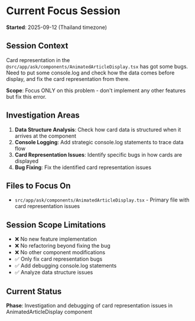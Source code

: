 # Current Focus Session

**Started**: 2025-09-12 (Thailand timezone)

## Session Context

Card representation in the `@src/app/ask/components/AnimatedArticleDisplay.tsx` has got some bugs. Need to put some console.log and check how the data comes before display, and fix the card representation from there. 

**Scope**: Focus ONLY on this problem - don't implement any other features but fix this error.

## Investigation Areas

1. **Data Structure Analysis**: Check how card data is structured when it arrives at the component
2. **Console Logging**: Add strategic console.log statements to trace data flow
3. **Card Representation Issues**: Identify specific bugs in how cards are displayed
4. **Bug Fixing**: Fix the identified card representation issues

## Files to Focus On

- `src/app/ask/components/AnimatedArticleDisplay.tsx` - Primary file with card representation issues

## Session Scope Limitations

- ❌ No new feature implementation
- ❌ No refactoring beyond fixing the bug
- ❌ No other component modifications
- ✅ Only fix card representation bugs
- ✅ Add debugging console.log statements
- ✅ Analyze data structure issues

## Current Status

**Phase**: Investigation and debugging of card representation issues in AnimatedArticleDisplay component
